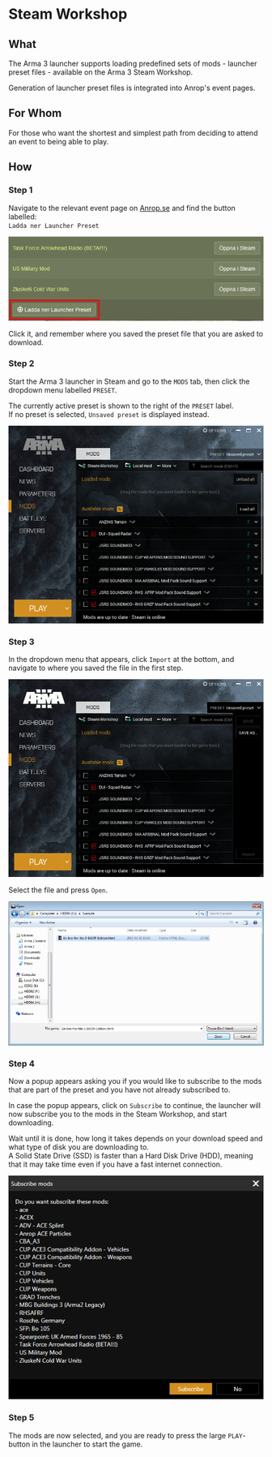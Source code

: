 # Steam Workshop

## What

The Arma 3 launcher supports loading predefined sets of mods - launcher preset files - available on the Arma 3 Steam Workshop.

Generation of launcher preset files is integrated into Anrop's event pages.

## For Whom

For those who want the shortest and simplest path from deciding to attend an event to being able to play.

## How

### Step 1

Navigate to the relevant event page on [Anrop.se](https://www.anrop.se) and find the button labelled:  
`Ladda ner Launcher Preset`

![Download preset](./assets/download_preset.png)

Click it, and remember where you saved the preset file that you are asked to download.

### Step 2

Start the Arma 3 launcher in Steam and go to the `MODS` tab, then click the dropdown menu labelled `PRESET`.

The currently active preset is shown to the right of the `PRESET` label.  
If no preset is selected, `Unsaved preset` is displayed instead.

![Open launcher](./assets/open_launcher.png)

### Step 3

In the dropdown menu that appears, click `Import` at the bottom, and navigate to where you saved the file in the first step.  

![Import preset file](./assets/import_preset_file.png)

Select the file and press `Open`.

![Select preset file](./assets/select_preset_file.png)

### Step 4

Now a popup appears asking you if you would like to subscribe to the mods that are part of the preset and you have not already subscribed to.

In case the popup appears, click on `Subscribe` to continue, the launcher will now subscribe you to the mods in the Steam Workshop, and start downloading.

Wait until it is done, how long it takes depends on your download speed and what type of disk you are downloading to.  
A Solid State Drive (SSD) is faster than a Hard Disk Drive (HDD), meaning that it may take time even if you have a fast internet connection.

![Subscription Popup](./assets/subscription_popup.png)

### Step 5

The mods are now selected, and you are ready to press the large `PLAY`-button in the launcher to start the game.
